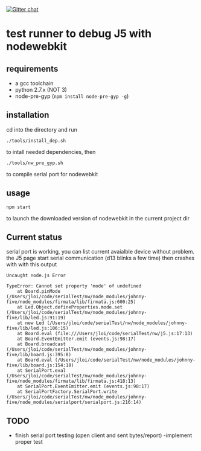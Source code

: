 [![Gitter chat](https://badges.gitter.im/gorhgorh/node-five.png)](https://gitter.im/gorhgorh/node-five)

# test runner to debug J5 with nodewebkit

## requirements

- a gcc toolchain
- python 2.7.x (NOT 3)
- node-pre-gyp (```npm install node-pre-gyp -g```)

## installation

cd into the directory and run 

```
./tools/install_dep.sh
```
to intall needed dependencies, then 
```
./tools/nw_pre_gyp.sh
```
to compile serial port for nodewebkit

## usage

```
npm start
```
to launch the downloaded version of nodewebkit in the current project dir

## Current status

serial port is working, you can list current avaialble device without problem.  
the J5 page start serial communication (d13 blinks a few time) then crashes with with this output 

```
Uncaught node.js Error 

TypeError: Cannot set property 'mode' of undefined
    at Board.pinMode (/Users/jloi/code/serialTest/nw/node_modules/johnny-five/node_modules/firmata/lib/firmata.js:600:25)
    at Led.Object.defineProperties.mode.set (/Users/jloi/code/serialTest/nw/node_modules/johnny-five/lib/led.js:91:19)
    at new Led (/Users/jloi/code/serialTest/nw/node_modules/johnny-five/lib/led.js:106:15)
    at Board.eval (file:///Users/jloi/code/serialTest/nw/j5.js:17:13)
    at Board.EventEmitter.emit (events.js:98:17)
    at Board.broadcast (/Users/jloi/code/serialTest/nw/node_modules/johnny-five/lib/board.js:395:8)
    at Board.eval (/Users/jloi/code/serialTest/nw/node_modules/johnny-five/lib/board.js:154:18)
    at SerialPort.eval (/Users/jloi/code/serialTest/nw/node_modules/johnny-five/node_modules/firmata/lib/firmata.js:418:13)
    at SerialPort.EventEmitter.emit (events.js:98:17)
    at SerialPortFactory.SerialPort.write (/Users/jloi/code/serialTest/nw/node_modules/johnny-five/node_modules/serialport/serialport.js:216:14)
```

## TODO 

- finish serial port testing (open client and sent bytes/report)
-implement proper test